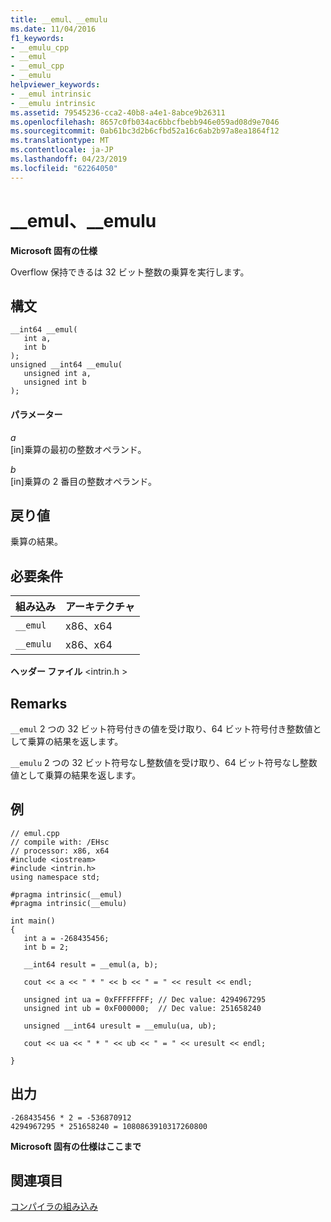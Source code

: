 ```yaml
---
title: __emul、__emulu
ms.date: 11/04/2016
f1_keywords:
- __emulu_cpp
- __emul
- __emul_cpp
- __emulu
helpviewer_keywords:
- __emul intrinsic
- __emulu intrinsic
ms.assetid: 79545236-cca2-40b8-a4e1-8abce9b26311
ms.openlocfilehash: 8657c0fb034ac6bbcfbebb946e059ad08d9e7046
ms.sourcegitcommit: 0ab61bc3d2b6cfbd52a16c6ab2b97a8ea1864f12
ms.translationtype: MT
ms.contentlocale: ja-JP
ms.lasthandoff: 04/23/2019
ms.locfileid: "62264050"
---
```

# <a name="emul-emulu"></a>__emul、__emulu

**Microsoft 固有の仕様**

Overflow 保持できるは 32 ビット整数の乗算を実行します。

## <a name="syntax"></a>構文

```
__int64 __emul(
   int a,
   int b
);
unsigned __int64 __emulu(
   unsigned int a,
   unsigned int b
);
```

#### <a name="parameters"></a>パラメーター

*a*<br/>
[in]乗算の最初の整数オペランド。

*b*<br/>
[in]乗算の 2 番目の整数オペランド。

## <a name="return-value"></a>戻り値

乗算の結果。

## <a name="requirements"></a>必要条件

|組み込み|アーキテクチャ|
|---------------|------------------|
|`__emul`|x86、x64|
|`__emulu`|x86、x64|

**ヘッダー ファイル** \<intrin.h >

## <a name="remarks"></a>Remarks

`__emul` 2 つの 32 ビット符号付きの値を受け取り、64 ビット符号付き整数値として乗算の結果を返します。

`__emulu` 2 つの 32 ビット符号なし整数値を受け取り、64 ビット符号なし整数値として乗算の結果を返します。

## <a name="example"></a>例

```
// emul.cpp
// compile with: /EHsc
// processor: x86, x64
#include <iostream>
#include <intrin.h>
using namespace std;

#pragma intrinsic(__emul)
#pragma intrinsic(__emulu)

int main()
{
   int a = -268435456;
   int b = 2;

   __int64 result = __emul(a, b);

   cout << a << " * " << b << " = " << result << endl;

   unsigned int ua = 0xFFFFFFFF; // Dec value: 4294967295
   unsigned int ub = 0xF000000;  // Dec value: 251658240

   unsigned __int64 uresult = __emulu(ua, ub);

   cout << ua << " * " << ub << " = " << uresult << endl;

}
```

## <a name="output"></a>出力

```
-268435456 * 2 = -536870912
4294967295 * 251658240 = 1080863910317260800
```

**Microsoft 固有の仕様はここまで**

## <a name="see-also"></a>関連項目

[コンパイラの組み込み](../intrinsics/compiler-intrinsics.md)